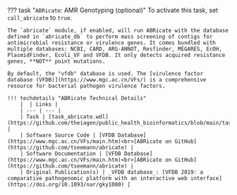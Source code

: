 ??? task "`ABRicate`: AMR Genotyping (optional)"
    To activate this task, set `call_abricate` to `true`.

    The `abricate` module, if enabled, will run ABRicate with the database defined in `abricate_db` to perform mass screening of contigs for antimicrobial resistance or virulence genes. It comes bundled with multiple databases: NCBI, CARD, ARG-ANNOT, Resfinder, MEGARES, EcOH, PlasmidFinder, Ecoli_VF and VFDB. It only detects acquired resistance genes, **NOT** point mutations.

    By default, the "vfdb" database is used. The [virulence factor database (VFDB)](https://www.mgc.ac.cn/VFs/) is a comprehensive resource for bacterial pathogen virulence factors.

    !!! techdetails "ABRicate Technical Details"
        |  | Links |
        | --- | --- |
        | Task | [task_abricate.wdl](https://github.com/theiagen/public_health_bioinformatics/blob/main/tasks/gene_typing/drug_resistance/task_abricate.wdl) |
        | Software Source Code | [VFDB Database](https://www.mgc.ac.cn/VFs/main.htm)<br>[ABRicate on GitHub](https://github.com/tseemann/abricate) |
        | Software Documentation | [VFDB Database](https://www.mgc.ac.cn/VFs/main.htm)<br>[ABRicate on GitHub](https://github.com/tseemann/abricate) |
        | Original Publication(s) | _VFDB database_: [VFDB 2019: a comparative pathogenomic platform with an interactive web interface](https://doi.org/10.1093/nar/gky1080) |
